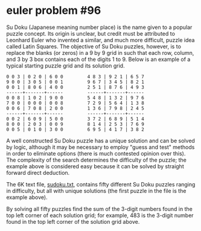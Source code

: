 # euler problem #96
Su Doku (Japanese meaning number place) is the name given to a popular puzzle 
concept. Its origin is unclear, but credit must be attributed to Leonhard Euler who 
invented a similar, and much more difficult, puzzle idea called Latin Squares. The 
objective of Su Doku puzzles, however, is to replace the blanks (or zeros) in a 9 
by 9 grid in such that each row, column, and 3 by 3 box contains each of the digits 
1 to 9. Below is an example of a typical starting puzzle grid and its solution grid.
```
0 0 3 | 0 2 0 | 6 0 0         4 8 3 | 9 2 1 | 6 5 7
9 0 0 | 3 0 5 | 0 0 1         9 6 7 | 3 4 5 | 8 2 1
0 0 1 | 8 0 6 | 4 0 0         2 5 1 | 8 7 6 | 4 9 3
------+-------+------         ------+-------+------
0 0 8 | 1 0 2 | 9 0 0         5 4 8 | 1 3 2 | 9 7 6
7 0 0 | 0 0 0 | 0 0 8         7 2 9 | 5 6 4 | 1 3 8
0 0 6 | 7 0 8 | 2 0 0         1 3 6 | 7 9 8 | 2 4 5
------+-------+------         ------+-------+------
0 0 2 | 6 0 9 | 5 0 0         3 7 2 | 6 8 9 | 5 1 4
8 0 0 | 2 0 3 | 0 0 9         8 1 4 | 2 5 3 | 7 6 9
0 0 5 | 0 1 0 | 3 0 0         6 9 5 | 4 1 7 | 3 8 2
```
A well constructed Su Doku puzzle has a unique solution and can be solved by logic, 
although it may be necessary to employ "guess and test" methods in order to 
eliminate options (there is much contested opinion over this). The complexity of 
the search determines the difficulty of the puzzle; the example above is considered 
easy because it can be solved by straight forward direct deduction.

The 6K text file, [sudoku.txt](sudoku.txt), contains fifty different Su Doku puzzles 
ranging in difficulty, but all with unique solutions (the first puzzle in the file 
is the example above).

By solving all fifty puzzles find the sum of the 3-digit numbers found in the top 
left corner of each solution grid; for example, 483 is the 3-digit number found in 
the top left corner of the solution grid above.
